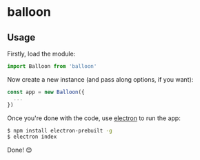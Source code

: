 # balloon

## Usage

Firstly, load the module:

```js
import Balloon from 'balloon'
```

Now create a new instance (and pass along options, if you want):

```js
const app = new Balloon({
  ...
})
```

Once you're done with the code, use [electron](https://www.npmjs.com/package/electron-prebuilt) to run the app:

```bash
$ npm install electron-prebuilt -g
$ electron index
```

Done! :blush:
